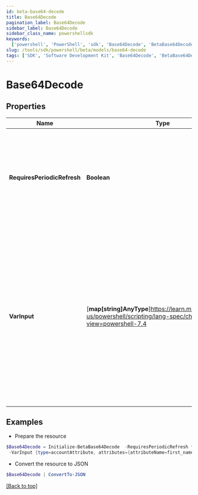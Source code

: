 ```yaml
---
id: beta-base64-decode
title: Base64Decode
pagination_label: Base64Decode
sidebar_label: Base64Decode
sidebar_class_name: powershellsdk
keywords:
  ['powershell', 'PowerShell', 'sdk', 'Base64Decode', 'BetaBase64Decode']
slug: /tools/sdk/powershell/beta/models/base64-decode
tags: ['SDK', 'Software Development Kit', 'Base64Decode', 'BetaBase64Decode']
---
```


# Base64Decode

## Properties

| Name | Type | Description | Notes |
| --- | --- | --- | --- |
| **RequiresPeriodicRefresh** | **Boolean** | A value that indicates whether the transform logic should be re-evaluated every evening as part of the identity refresh process | [optional] [default to $false] |
| **VarInput** | [**map[string]AnyType**]https://learn.microsoft.com/en-us/powershell/scripting/lang-spec/chapter-04?view=powershell-7.4 | This is an optional attribute that can explicitly define the input data which will be fed into the transform logic. If input is not provided, the transform will take its input from the source and attribute combination configured via the UI. | [optional] |

## Examples

- Prepare the resource

```powershell
$Base64Decode = Initialize-BetaBase64Decode  -RequiresPeriodicRefresh false `
 -VarInput {type=accountAttribute, attributes={attributeName=first_name, sourceName=Source}}
```

- Convert the resource to JSON

```powershell
$Base64Decode | ConvertTo-JSON
```

[[Back to top]](#)
